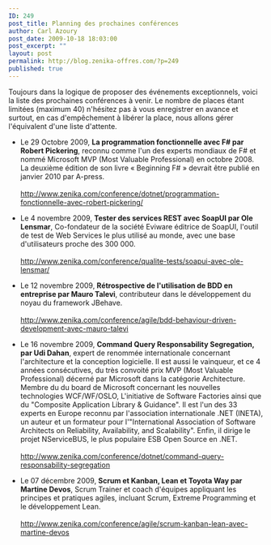 ```yaml
---
ID: 249
post_title: Planning des prochaines conférences
author: Carl Azoury
post_date: 2009-10-18 18:03:00
post_excerpt: ""
layout: post
permalink: http://blog.zenika-offres.com/?p=249
published: true
---
```

<p>Toujours dans la logique de proposer des événements exceptionnels, voici la liste des prochaines conférences à venir. Le nombre de places étant limitées (maximum 40) n'hésitez pas à vous enregistrer en avance et surtout, en cas d'empêchement à libérer la place, nous allons gérer l'équivalent d'une liste d'attente.</p> <ul> <li>Le 29 Octobre 2009, <strong>La programmation fonctionnelle avec F# par Robert Pickering</strong>, reconnu comme l'un des experts mondiaux de F# et nommé Microsoft MVP (Most Valuable Professional) en octobre 2008. La deuxième édition de son livre «&nbsp;Beginning F#&nbsp;» devrait être publié en janvier 2010 par A-press. <br /> <br /> <a href="http://www.zenika.com/conference/dotnet/programmation-fonctionnelle-avec-robert-pickering/">http://www.zenika.com/conference/dotnet/programmation-fonctionnelle-avec-robert-pickering/</a></li> </ul> <ul> <li>Le 4 novembre 2009, <strong>Tester des services REST avec SoapUI par Ole Lensmar</strong>, Co-fondateur de la société Eviware éditrice de SoapUI, l'outil de test de Web Services le plus utilisé au monde, avec une base d'utilisateurs proche des 300 000. <br /> <br /> <a href="http://www.zenika.com/conference/qualite-tests/soapui-avec-ole-lensmar/">http://www.zenika.com/conference/qualite-tests/soapui-avec-ole-lensmar/</a></li> </ul> <ul> <li>Le 12 novembre 2009, <strong>Rétrospective de l'utilisation de BDD en entreprise par Mauro Talevi</strong>, contributeur dans le développement du noyau du framework JBehave. <br /> <br /> <a href="http://www.zenika.com/conference/agile/bdd-behaviour-driven-development-avec-mauro-talevi">http://www.zenika.com/conference/agile/bdd-behaviour-driven-development-avec-mauro-talevi</a></li> </ul> <ul> <li>Le 16 novembre 2009, <strong>Command Query Responsability Segregation, par Udi Dahan</strong>, expert de renommée internationale concernant l'architecture et la conception logicielle. Il est aussi le vainqueur, et ce 4 années consécutives, du très convoité prix MVP (Most Valuable Professional) décerné par Microsoft dans la catégorie Architecture. Membre du du board de Microsoft concernant les nouvelles technologies WCF/WF/OSLO, L'initiative de Software Factories ainsi que du "Composite Application Library &amp; Guidance". Il est l'un des 33 experts en Europe reconnu par l'association internationale .NET (INETA), un auteur et un formateur pour l'"International Association of Software Architects on Reliability, Availability, and Scalability". Enfin, il dirige le projet NServiceBUS, le plus populaire ESB Open Source en .NET. <br /> <br /> <a href="http://www.zenika.com/conference/dotnet/command-query-responsability-segregation">http://www.zenika.com/conference/dotnet/command-query-responsability-segregation</a></li> </ul> <ul> <li>Le 07 décembre 2009, <strong>Scrum et Kanban, Lean et Toyota Way	 par Martine Devos</strong>, Scrum Trainer et coach d'équipes appliquant les principes et pratiques agiles, incluant Scrum, Extreme Programming et le développement Lean. <br /> <br /> <a href="http://www.zenika.com/conference/agile/scrum-kanban-lean-avec-martine-devos">http://www.zenika.com/conference/agile/scrum-kanban-lean-avec-martine-devos</a></li> </ul>